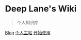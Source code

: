 # Deep Lane's Wiki

> 个人知识库

[Blog](https://mmyxyz.xyz)
[个人主站](https://mmyxyz.xyz)
[开始使用](/README.md)